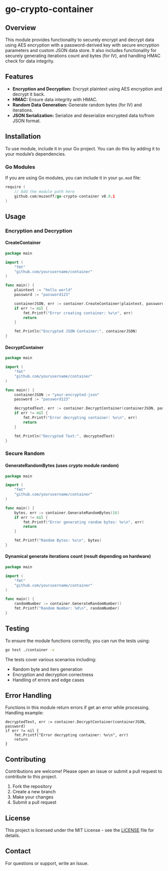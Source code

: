 # go-crypto-container

## Overview

This module provides functionality to securely encrypt and decrypt data using AES encryption with a password-derived key with secure encryption parameters and custom JSON data store. It also includes functionality for securely generating iterations count and bytes (for IV), and handling HMAC check for data integrity.

## Features

- **Encryption and Decryption:** Encrypt plaintext using AES encryption and decrypt it back.
- **HMAC:** Ensure data integrity with HMAC.
- **Random Data Generation:** Generate random bytes (for IV) and iterations.
- **JSON Serialization:** Serialize and deserialize encrypted data to/from JSON format.

## Installation

To use module, include it in your Go project. You can do this by adding it to your module’s dependencies.

### Go Modules

If you are using Go modules, you can include it in your `go.mod` file:

```go
require (
    // Add the module path here
    github.com/muzonff/go-crypto-container v0.0.1
)
```


## Usage

### Encryption and Decryption

#### CreateContainer

```go
package main

import (
    "fmt"
    "github.com/yourusername/container"
)

func main() {
    plaintext := "hello world"
    password := "password123"

    containerJSON, err := container.CreateContainer(plaintext, password)
    if err != nil {
        fmt.Printf("Error creating container: %v\n", err)
        return
    }

    fmt.Println("Encrypted JSON Container:", containerJSON)
}
```

#### DecryptContainer

```go
package main

import (
    "fmt"
    "github.com/yourusername/container"
)

func main() {
    containerJSON := "your-encrypted-json"
    password := "password123"

    decryptedText, err := container.DecryptContainer(containerJSON, password)
    if err != nil {
        fmt.Printf("Error decrypting container: %v\n", err)
        return
    }

    fmt.Println("Decrypted Text:", decryptedText)
}
```

### Secure Random

#### GenerateRandomBytes (uses crypto module random)

```go
package main

import (
    "fmt"
    "github.com/yourusername/container"
)

func main() {
    bytes, err := container.GenerateRandomBytes(16)
    if err != nil {
        fmt.Printf("Error generating random bytes: %v\n", err)
        return
    }

    fmt.Printf("Random Bytes: %x\n", bytes)
}
```

#### Dynamical generate iterations count (result depending on hardware)

```go
package main

import (
    "fmt"
    "github.com/yourusername/container"
)

func main() {
    randomNumber := container.GenerateRandomNumber()
    fmt.Printf("Random Number: %d\n", randomNumber)
}
```

## Testing

To ensure the module functions correctly, you can run the tests using:

```bash
go test ./container -v
```

The tests cover various scenarios including:

- Random byte and iters generation
- Encryption and decryption correctness
- Handling of errors and edge cases

## Error Handling

Functions in this module return errors if get an error while processing. Handling example:
```golang
decryptedText, err := container.DecryptContainer(containerJSON, password)
if err != nil {
    fmt.Printf("Error decrypting container: %v\n", err)
    return
}
```

## Contributing

Contributions are welcome! Please open an issue or submit a pull request to contribute to this project.

1. Fork the repository
2. Create a new branch
3. Make your changes
4. Submit a pull request

## License

This project is licensed under the MIT License - see the [LICENSE](LICENSE) file for details.

## Contact

For questions or support, write an Issue.
